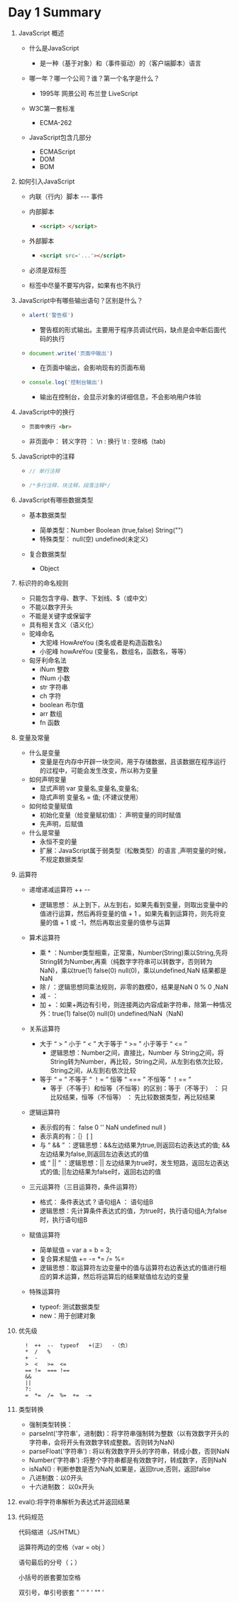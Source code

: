 # Day 1 Summary

1. JavaScript 概述

   - 什么是JavaScript
     - 是一种（基于对象）和（事件驱动）的（客户端脚本）语言
   - 哪一年？哪一个公司？谁？第一个名字是什么？
     - 1995年   网景公司   布兰登    LiveScript

   - W3C第一套标准
     - ECMA-262
   - JavaScript包含几部分
     - ECMAScript 
     - DOM 
     - BOM

2. 如何引入JavaScript

   - 内联（行内）脚本 --- 事件

   - 内部脚本

     - ```html
       <script> </script>
       ```

   - 外部脚本

     - ```html
       <script src='...'></script>
       ```

   - 必须是双标签 

   - 标签中尽量不要写内容，如果有也不执行	

3. JavaScript中有哪些输出语句？区别是什么？

   - ```javascript
     alert('警告框')
     ```

     - 警告框的形式输出。主要用于程序员调试代码，缺点是会中断后面代码的执行

   - ```javascript
     document.write('页面中输出') 
     ```

     - 在页面中输出，会影响现有的页面布局

   - ```javascript
     console.log('控制台输出')
     ```

     - 输出在控制台，会显示对象的详细信息，不会影响用户体验

4. JavaScript中的换行

   - ```html
     页面中换行 <br>
     ```

   - 非页面中： 转义字符 ： \n : 换行   \t : 空8格（tab)

5. JavaScript中的注释

   - ```javascript
     // 单行注释
     ```

   - ```javascript
     /*多行注释，块注释，段落注释*/
     ```

6. JavaScript有哪些数据类型

   - 基本数据类型
     - 简单类型：Number   Boolean (true,false)   String("")
     - 特殊类型： null(空)   undefined(未定义)

   - 复合数据类型   
     - Object

7. 标识符的命名规则

   - 只能包含字母、数字、下划线、$（或中文）
   - 不能以数字开头
   - 不能是关键字或保留字
   - 具有相关含义（语义化）
   - 驼峰命名
     - 大驼峰  HowAreYou   (类名或者是构造函数名)
     - 小驼峰  howAreYou   (变量名，数组名，函数名，等等）
   - 匈牙利命名法
     - iNum 整数
     - fNum 小数
     - str  字符串
     - ch   字符
     - boolean 布尔值
     - arr  数组
     - fn   函数

8. 变量及常量

   - 什么是变量
     - 变量是在内存中开辟一块空间，用于存储数据，且该数据在程序运行的过程中，可能会发生改变，所以称为变量
   - 如何声明变量
     - 显式声明  var 变量名,变量名,变量名;
     - 隐式声明  变量名 = 值; (不建议使用）
   - 如何给变量赋值
     - 初始化变量（给变量赋初值）：   声明变量的同时赋值
     - 先声明，后赋值
   - 什么是常量
     - 永恒不变的量
     - 扩展：JavaScript属于弱类型（松散类型）的语言 ,声明变量的时候，不规定数据类型

9. 运算符

   - 递增递减运算符  ++    -- 

     - 逻辑思想： 从上到下，从左到右，如果先看到变量，则取出变量中的值进行运算，然后再将变量的值 + 1 。如果先看到运算符，则先将变量的值 + 1 或 -1，然后再取出变量的值参与运算

   - 算术运算符

     - 乘 * ：Number类型相乘，正常乘，Number(String)乘以String,先将String转为Number,再乘（纯数字字符串可以转数字，否则转为NaN)，乘以true(1) false(0)  null(0)，乘以undefined,NaN 结果都是NaN
     - 除 / ：逻辑思想同乘法规则，非零的数模0，结果是NaN
       0 % 0 ,NaN
     - 减 - ：
     - 加 + ：如果+两边有引号，则连接两边内容成新字符串，除第一种情况外：true(1) false(0) null(0)  undefined/NaN（NaN)

   - 关系运算符

     - 大于 “ > ” 小于 “ < ” 大于等于 “ >= ” 小于等于 “ <= ”
       - 逻辑思想：Number之间，直接比，Number 与 String之间，将String转为Number，再比较，String之间，从左到右依次比较，String之间，从左到右依次比较
     - 等于 “ = ” 不等于 “ ！=  ” 恒等 “ === ” 不恒等 “ ！== ”
       - 等于（不等于）和恒等（不恒等）的区别：等于（不等于） ： 只比较结果，恒等（不恒等） ： 先比较数据类型，再比较结果

   - 逻辑运算符

     - 表示假的有： false 0 '' NaN undefined null )
     - 表示真的有：｛｝[ ] 
     - 与 “ && ” ：逻辑思想：&&左边结果为true,则返回右边表达式的值; &&左边结果为false,则返回左边表达式的值
     - 或 “ || ” ：逻辑思想：|| 左边结果为true时，发生短路，返回左边表达式的值; ||左边结果为false时，返回右边的值

   - 三元运算符（三目运算符，条件运算符）

     - 格式： 条件表达式 ? 语句组A ： 语句组B
     - 逻辑思想：先计算条件表达式的值，为true时，执行语句组A;为false时，执行语句组B

   - 赋值运算符

     - 简单赋值   =    var a = b = 3;
     - 复合算术赋值  +=   -=   *=   /=  %=
     - 逻辑思想：取运算符左边变量中的值与运算符右边表达式的值进行相应的算术运算，然后将运算后的结果赋值给左边的变量

   - 特殊运算符

     - typeof: 测试数据类型
     - new：用于创建对象

10. 优先级

        
          !  ++  --  typeof   +(正）  -（负）
          *  /   %
          +  -
          >  <   >=  <=
          == !=  === !==
          &&
          ||
          ?:
          =  *=  /=  %=  +=  -=
         

11. 类型转换

      - 强制类型转换：
      - parseInt('字符串'，进制数)：将字符串强制转为整数（以有效数字开头的字符串，会将开头有效数字转成整数。否则转为NaN)
      - parseFloat('字符串') : 将以有效数字开头的字符串，转成小数，否则NaN
      -  Number('字符串') :将整个字符串都是有效数字时，转成数字，否则NaN
      - isNaN() : 判断参数是否为NaN,如果是，返回true,否则，返回false
      - 八进制数：以0开头
      - 十六进制数： 以0x开头

12. eval():将字符串解析为表达式并返回结果

13. 代码规范

      代码缩进（JS/HTML）

      运算符两边的空格（var = obj ）

      语句最后的分号（；）

      小括号的嵌套要加空格

      双引号，单引号嵌套 " '' " ' "" '

